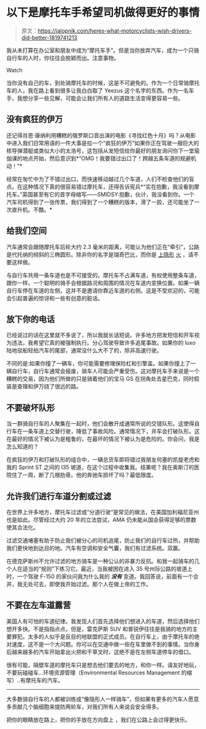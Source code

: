 # 以下是摩托车手希望司机做得更好的事情

> 原文：<https://jalopnik.com/heres-what-motorcyclists-wish-drivers-did-better-1819741213>

我从未打算在办公室和朋友中成为“摩托车手”。但是当你放弃汽车，成为一个只骑自行车的人时，你往往会脱颖而出。注意事物。

Watch

当你没有自己的车，到处骑摩托车的时候，这是不可避免的。作为一个日常骑摩托车的人，我在路上看到很多让我白白取了 Yeezus 这个名字的东西。作为一名车手，我想分享一些见解，可能会让我们所有人的道路生活变得更容易一些。

## 没有疯狂的伊万

还记得肖恩·康纳利用糟糕的俄罗斯口音出演的电影《寻找红色十月》吗？从电影中进入我们日常用语的一件大事是拉一个“疯狂的伊万”如果你正在驾驶一艘巨大的核导弹潜艇或类似大小的太浩号，这包括从发短信给你最好的朋友询问你下一堂瑜伽课的地点开始，然后意识到*“OMG！我要错过出口了！跨越五条车道的规避机动！”*

经常在匆忙中为了不错过出口，而快速移动越过几个车道，人们不检查他们的盲点。在这种情况下真的很容易错过摩托车，还得告诉宪兵*“实在抱歉，我没看到摩托车。”英国甚至有它的首字母缩写——SMIDSY:抱歉，伙计，我没看到你。一个汽车司机得到了一张传票，我们得到了一个糟糕的版本，滑了一跤，还可能坐了一次直升机。不酷。*

## 给我们空间

汽车通常会跟随摩托车后轮大约 2.3 毫米的距离，可能认为他们正在“牵引”，公路是代托纳的倾斜的三椭圆形。除非你的名字是瑞奇巴比，而你是 [上隐形](https://blackflag.jalopnik.com/the-invisible-fire-that-talladega-nights-mocked-really-1778519810#_ga=2.256573897.31218539.1509910941-773510454.1489696011) [火](https://blackflag.jalopnik.com/the-invisible-fire-that-talladega-nights-mocked-really-1778519810) ，请不要这样做。

与自行车共用一条车道也是不可接受的。摩托车不占满车道，有权使用整条车道，跟你一样。一个聪明的骑手会根据路况和周围的情况在车道内变换位置。如果一辆自行车停在车道的左侧，这并不是邀请你靠近车道的右侧。这是不受欢迎的，可能会引起普遍的惊讶和一些有创意的脏话。

## 放下你的电话

已经说过的话在这里就不多说了，所以我就长话短说。许多地方把发短信和开车视为违法，我希望它真的被强制执行。分心驾驶导致许多追尾事故。如果你的 luxo 陆地驳船轻拍汽车的尾部，通常没什么大不了的，除非高速行驶。

不同的是:如果你撞了一辆车，你可能需要修理保险杠和引擎盖。如果你撞上了一辆自行车，自行车通常会报废，骑车人可能会严重受伤。这对摩托车手来说是一个糟糕的交易，因为他们所做的只是骑着他们的宝马 GS 在拐角处去星巴克，同时假装是查理和伊万绕了很远的路。

## 不要破坏队形

当一群骑自行车的人聚集在一起时，他们会散开成通常所说的交错队形。这使得自行车在一条车道上交替行驶，降低了事故风险。通常情况下，并车会打破队形。这在最好的情况下被认为是粗鲁的，在最坏的情况下被认为是危险的。你会问，我是怎么知道的？

在疯狂的伊万和打破队形的组合中，一辆总货车即将错过我朋友何塞的凯旋老虎和我的 Sprint ST 之间的 I35 坡道，在这个过程中收集我。结果呢？我在奥斯汀的医院住了一周，断了几根肋骨。他的奔驰车损坏了吗？最低限度。

## 允许我们进行车道分割或过滤

在世界上许多地方，摩托车过滤或“分道行驶”是常见的做法，在美国加利福尼亚州也是如此。尽管经过大约 20 年的立法尝试，AMA 仍未能从国会获得足够的票数使其合法化。

过滤交通堵塞有助于防止我们被分心的司机追尾，防止我们的自行车过热，并帮助我们更快地到达目的地。汽车有空调和安全气囊，我们有过滤系统。双赢。

在德克萨斯州不允许过滤的地方骑车是一种公认的非暴力反抗。和我一起骑车的几个人在适当的“规则”下练习它。最近，当我被困在进入 35 号州际公路的坡道上时，一个驾驶 F-150 的家伙问我为什么我的 ***没有*** 变道。我回答说，前面有一个合并，我无处可去，即使我开始过滤。那个人在做上帝的工作。

## 不要在左车道露营

美国人有可怕的车道纪律。我发现人们首先选择他们想进入的车道，然后选择他们想开多快。不是指指点点，但是，雷克萨斯 SUV 和普锐伊往往是我骑的地方的主要罪犯。太多的人似乎是反目的地联盟的正式成员。在自行车上，由于摩托车的绝对速度，这不是一个大问题。你可以在交通中做一些在车里做不到的事情。当你身后越来越多的汽车开始拿出火把和干草叉时，这绝不是在左侧车道停车的借口。

很有可能，隔壁车道的摩托车只是想去他们要去的地方，和你一样。请友好地玩，不要玩碰碰车...环境资源管理（Environmental Resources Management 的缩写）..有摩托车的汽车。

* * *

大多数骑自行车的人都被训练成“像隐形人一样骑车”，但如果有更多的汽车人愿意多贡献几个脑细胞来提防两轮车，对我们所有人来说会安全得多。

把你的眼睛放在路上，把你的手放在方向盘上 ，我们在公路上会过得更快乐。